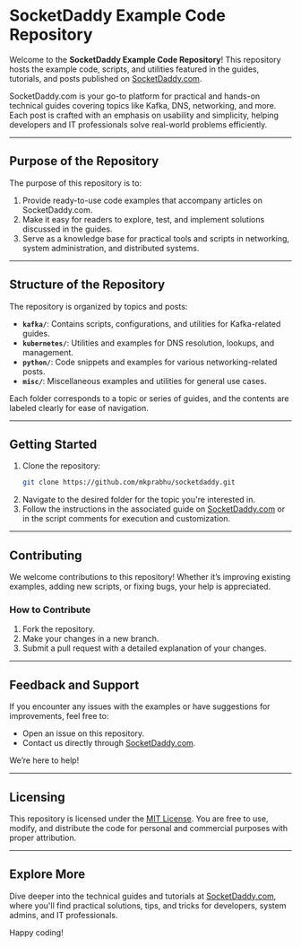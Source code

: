 # SocketDaddy Example Code Repository

Welcome to the **SocketDaddy Example Code Repository**! This repository hosts the example code, scripts, and utilities featured in the guides, tutorials, and posts published on [SocketDaddy.com](https://socketdaddy.com).

SocketDaddy.com is your go-to platform for practical and hands-on technical guides covering topics like Kafka, DNS, networking, and more. Each post is crafted with an emphasis on usability and simplicity, helping developers and IT professionals solve real-world problems efficiently.

---

## Purpose of the Repository

The purpose of this repository is to:
1. Provide ready-to-use code examples that accompany articles on SocketDaddy.com.
2. Make it easy for readers to explore, test, and implement solutions discussed in the guides.
3. Serve as a knowledge base for practical tools and scripts in networking, system administration, and distributed systems.

---

## Structure of the Repository

The repository is organized by topics and posts:

- **`kafka/`**: Contains scripts, configurations, and utilities for Kafka-related guides.
- **`kubernetes/`**: Utilities and examples for DNS resolution, lookups, and management.
- **`python/`**: Code snippets and examples for various networking-related posts.
- **`misc/`**: Miscellaneous examples and utilities for general use cases.

Each folder corresponds to a topic or series of guides, and the contents are labeled clearly for ease of navigation.

---

## Getting Started

1. Clone the repository:
   ```bash
   git clone https://github.com/mkprabhu/socketdaddy.git
   ```
2. Navigate to the desired folder for the topic you're interested in.
3. Follow the instructions in the associated guide on [SocketDaddy.com](https://socketdaddy.com) or in the script comments for execution and customization.

---

## Contributing

We welcome contributions to this repository! Whether it’s improving existing examples, adding new scripts, or fixing bugs, your help is appreciated. 

### How to Contribute
1. Fork the repository.
2. Make your changes in a new branch.
3. Submit a pull request with a detailed explanation of your changes.

---

## Feedback and Support

If you encounter any issues with the examples or have suggestions for improvements, feel free to:
- Open an issue on this repository.
- Contact us directly through [SocketDaddy.com](https://socketdaddy.com/contact).

We’re here to help!

---

## Licensing

This repository is licensed under the [MIT License](LICENSE). You are free to use, modify, and distribute the code for personal and commercial purposes with proper attribution.

---

## Explore More

Dive deeper into the technical guides and tutorials at [SocketDaddy.com](https://socketdaddy.com), where you'll find practical solutions, tips, and tricks for developers, system admins, and IT professionals.

Happy coding!
